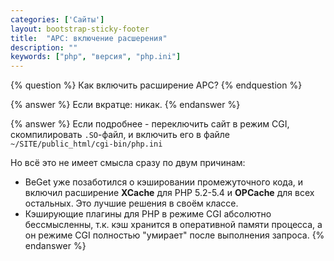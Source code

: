 ```yaml
---
categories: ['Сайты']
layout: bootstrap-sticky-footer
title:  "APC: включение расшерения"
description: ""
keywords: ["php", "версия", "php.ini"]
---
```

{% question %}
Как включить расширение APC?
{% endquestion %}

{% answer %}
Если вкратце: никак.
{% endanswer %}

{% answer %}
Если подробнее - переключить сайт в режим CGI, скомпилировать `.SO`-файл, и включить его в файле `~/SITE/public_html/cgi-bin/php.ini`

Но всё это не имеет смысла сразу по двум причинам:

- BeGet уже позаботился о кэшировании промежуточного кода, и включил расширение __XCache__ для PHP 5.2-5.4 и __OPCache__ для всех остальных. Это лучшие решения в своём классе.
- Кэширующие плагины для PHP в режиме CGI абсолютно бессмысленны, т.к. кэш хранится в оперативной памяти процесса, а он режиме CGI полностью "умирает" после выполнения запроса.
{% endanswer %}
